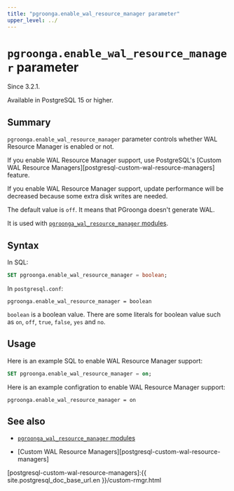 ```yaml
---
title: "pgroonga.enable_wal_resource_manager parameter"
upper_level: ../
---
```


# `pgroonga.enable_wal_resource_manager` parameter

Since 3.2.1.

Available in PostgreSQL 15 or higher.

## Summary

`pgroonga.enable_wal_resource_manager` parameter controls whether
WAL Resource Manager is enabled or not.

If you enable WAL Resource Manager support,
use PostgreSQL's [Custom WAL Resource Managers][postgresql-custom-wal-resource-managers] feature.
<!-- TODO See [Replication (WAL Resource Manager)][..] for details. -->

If you enable WAL Resource Manager support,
update performance will be decreased because some extra disk writes are needed.

The default value is `off`. It means that PGroonga doesn't generate WAL.

It is used with [`pgroonga_wal_resource_manager` modules][pgroonga-wal-resource-manager].

## Syntax

In SQL:

```sql
SET pgroonga.enable_wal_resource_manager = boolean;
```

In `postgresql.conf`:

```text
pgroonga.enable_wal_resource_manager = boolean
```

`boolean` is a boolean value. There are some literals for boolean value such as `on`, `off`, `true`, `false`, `yes` and `no`.

## Usage

Here is an example SQL to enable WAL Resource Manager support:

```sql
SET pgroonga.enable_wal_resource_manager = on;
```

Here is an example configration to enable WAL Resource Manager support:

```text
pgroonga.enable_wal_resource_manager = on
```

## See also

  * [`pgroonga_wal_resource_manager` modules][pgroonga-wal-resource-manager]

  * [Custom WAL Resource Managers][postgresql-custom-wal-resource-managers]

[pgroonga-wal-resource-manager]:../modules/pgroonga-wal-resource-manager.html

[postgresql-custom-wal-resource-managers]:{{ site.postgresql_doc_base_url.en }}/custom-rmgr.html
